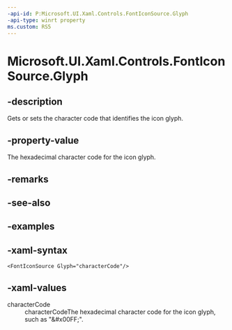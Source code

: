 ```yaml
---
-api-id: P:Microsoft.UI.Xaml.Controls.FontIconSource.Glyph
-api-type: winrt property
ms.custom: RS5
---
```

<!-- Property syntax.
public string Glyph { get;  set; }
-->

# Microsoft.UI.Xaml.Controls.FontIconSource.Glyph


## -description

Gets or sets the character code that identifies the icon glyph.


## -property-value

The hexadecimal character code for the icon glyph.


## -remarks


## -see-also


## -examples


## -xaml-syntax

```xaml
<FontIconSource Glyph="characterCode"/>
```


## -xaml-values

<dl><dt>characterCode</dt><dd>characterCodeThe hexadecimal character code for the icon glyph, such as "&amp;#x00FF;".</dd>
</dl>


